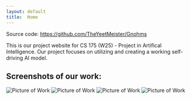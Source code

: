 ```yaml
---
layout: default
title:  Home
---
```


Source code: https://github.com/TheYeetMeister/Gnohms

This is our project website for CS 175 (W25) - Project in Artifical Intelligence. Our project focuses on utilizing and creating a working self-driving AI model.



## Screenshots of our work:

![Picture of Work]("docs/img/IMG_1053.PNG")
![Picture of Work]("IMG_1050.JPG")
![Picture of Work]("IMG_1049.JPG")
![Picture of Work]("IMG_1046.JPG")

